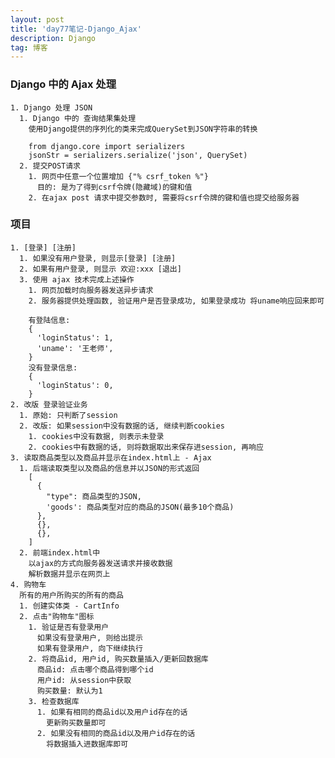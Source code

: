 ```yaml
---
layout: post
title: 'day77笔记-Django_Ajax'
description: Django
tag: 博客
---  
```

### Django 中的 Ajax 处理
    1. Django 处理 JSON
      1. Django 中的 查询结果集处理
        使用Django提供的序列化的类来完成QuerySet到JSON字符串的转换

        from django.core import serializers
        jsonStr = serializers.serialize('json', QuerySet)
      2. 提交POST请求
        1. 网页中任意一个位置增加 {"% csrf_token %"}
          目的: 是为了得到csrf令牌(隐藏域)的键和值
        2. 在ajax post 请求中提交参数时, 需要将csrf令牌的键和值也提交给服务器

### 项目
    1. [登录] [注册]
      1. 如果没有用户登录, 则显示[登录] [注册]
      2. 如果有用户登录, 则显示 欢迎:xxx [退出]
      3. 使用 ajax 技术完成上述操作
        1. 网页加载时向服务器发送异步请求
        2. 服务器提供处理函数, 验证用户是否登录成功, 如果登录成功 将uname响应回来即可

        有登陆信息:
        {
          'loginStatus': 1,
          'uname': '王老师',
        }
        没有登录信息:
        {
          'loginStatus': 0,
        }
    2. 改版 登录验证业务
      1. 原始: 只判断了session
      2. 改版: 如果session中没有数据的话, 继续判断cookies
        1. cookies中没有数据, 则表示未登录
        2. cookies中有数据的话, 则将数据取出来保存进session, 再响应
    3. 读取商品类型以及商品并显示在index.html上 - Ajax
      1. 后端读取类型以及商品的信息并以JSON的形式返回
        [
          {
            "type": 商品类型的JSON,
            'goods': 商品类型对应的商品的JSON(最多10个商品)
          },
          {},
          {},
        ]
      2. 前端index.html中
        以ajax的方式向服务器发送请求并接收数据
        解析数据并显示在网页上
    4. 购物车
      所有的用户所购买的所有的商品
      1. 创建实体类 - CartInfo
      2. 点击"购物车"图标
        1. 验证是否有登录用户
          如果没有登录用户, 则给出提示
          如果有登录用户, 向下继续执行
        2. 将商品id, 用户id, 购买数量插入/更新回数据库
          商品id: 点击哪个商品得到哪个id
          用户id: 从session中获取
          购买数量: 默认为1
        3. 检查数据库
          1. 如果有相同的商品id以及用户id存在的话
            更新购买数量即可
          2. 如果没有相同的商品id以及用户id存在的话
            将数据插入进数据库即可
